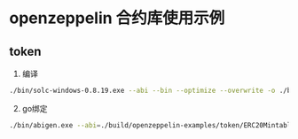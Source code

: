 # openzeppelin 合约库使用示例


## token
1. 编译
```bash 
./bin/solc-windows-0.8.19.exe --abi --bin --optimize --overwrite -o ./build/openzeppelin-examples/token ./contracts/openzeppelin-examples/token/ERC20Mintable.sol
```
2. go绑定
```bash 
./bin/abigen.exe --abi=./build/openzeppelin-examples/token/ERC20Mintable.abi --bin=./build/openzeppelin-examples/token/ERC20Mintable.bin --pkg=token --type ERC20Mintable --out=./artifacts-go/openzeppelin-examples/token/ERC20Mintable.go
```
